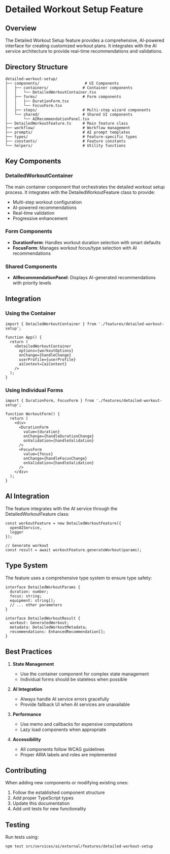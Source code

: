 # Detailed Workout Setup Feature

## Overview
The Detailed Workout Setup feature provides a comprehensive, AI-powered interface for creating customized workout plans. It integrates with the AI service architecture to provide real-time recommendations and validations.

## Directory Structure
```
detailed-workout-setup/
├── components/                    # UI Components
│   ├── containers/               # Container components
│   │   └── DetailedWorkoutContainer.tsx
│   ├── forms/                    # Form components
│   │   ├── DurationForm.tsx
│   │   └── FocusForm.tsx
│   ├── steps/                    # Multi-step wizard components
│   └── shared/                   # Shared UI components
│       └── AIRecommendationPanel.tsx
├── DetailedWorkoutFeature.ts     # Main feature class
├── workflow/                     # Workflow management
├── prompts/                      # AI prompt templates
├── types/                        # Feature-specific types
├── constants/                    # Feature constants
└── helpers/                      # Utility functions
```

## Key Components

### DetailedWorkoutContainer
The main container component that orchestrates the detailed workout setup process. It integrates with the DetailedWorkoutFeature class to provide:
- Multi-step workout configuration
- AI-powered recommendations
- Real-time validation
- Progressive enhancement

### Form Components
- **DurationForm**: Handles workout duration selection with smart defaults
- **FocusForm**: Manages workout focus/type selection with AI recommendations

### Shared Components
- **AIRecommendationPanel**: Displays AI-generated recommendations with priority levels

## Integration

### Using the Container
```tsx
import { DetailedWorkoutContainer } from './features/detailed-workout-setup';

function App() {
  return (
    <DetailedWorkoutContainer
      options={workoutOptions}
      onChange={handleChange}
      userProfile={userProfile}
      aiContext={aiContext}
    />
  );
}
```

### Using Individual Forms
```tsx
import { DurationForm, FocusForm } from './features/detailed-workout-setup';

function WorkoutForm() {
  return (
    <div>
      <DurationForm
        value={duration}
        onChange={handleDurationChange}
        onValidation={handleValidation}
      />
      <FocusForm
        value={focus}
        onChange={handleFocusChange}
        onValidation={handleValidation}
      />
    </div>
  );
}
```

## AI Integration

The feature integrates with the AI service through the DetailedWorkoutFeature class:

```tsx
const workoutFeature = new DetailedWorkoutFeature({
  openAIService,
  logger
});

// Generate workout
const result = await workoutFeature.generateWorkout(params);
```

## Type System

The feature uses a comprehensive type system to ensure type safety:

```tsx
interface DetailedWorkoutParams {
  duration: number;
  focus: string;
  equipment: string[];
  // ... other parameters
}

interface DetailedWorkoutResult {
  workout: GeneratedWorkout;
  metadata: DetailedWorkoutMetadata;
  recommendations: EnhancedRecommendation[];
}
```

## Best Practices

1. **State Management**
   - Use the container component for complex state management
   - Individual forms should be stateless when possible

2. **AI Integration**
   - Always handle AI service errors gracefully
   - Provide fallback UI when AI services are unavailable

3. **Performance**
   - Use memo and callbacks for expensive computations
   - Lazy load components when appropriate

4. **Accessibility**
   - All components follow WCAG guidelines
   - Proper ARIA labels and roles are implemented

## Contributing

When adding new components or modifying existing ones:

1. Follow the established component structure
2. Add proper TypeScript types
3. Update this documentation
4. Add unit tests for new functionality

## Testing

Run tests using:
```bash
npm test src/services/ai/external/features/detailed-workout-setup
``` 